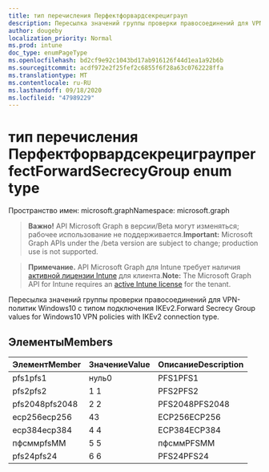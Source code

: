 ```yaml
---
title: тип перечисления Перфектфорвардсекрециграуп
description: Пересылка значений группы проверки правосоединений для VPN-политик Windows10 с типом подключения IKEv2.
author: dougeby
localization_priority: Normal
ms.prod: intune
doc_type: enumPageType
ms.openlocfilehash: bd2cf9e92c1043bd17ab916126f44d1ea1a92b6b
ms.sourcegitcommit: acdf972e2f25fef2c6855f6f28a63c0762228ffa
ms.translationtype: MT
ms.contentlocale: ru-RU
ms.lasthandoff: 09/18/2020
ms.locfileid: "47989229"
---
```

# <a name="perfectforwardsecrecygroup-enum-type"></a><span data-ttu-id="ad475-103">тип перечисления Перфектфорвардсекрециграуп</span><span class="sxs-lookup"><span data-stu-id="ad475-103">perfectForwardSecrecyGroup enum type</span></span>

<span data-ttu-id="ad475-104">Пространство имен: microsoft.graph</span><span class="sxs-lookup"><span data-stu-id="ad475-104">Namespace: microsoft.graph</span></span>

> <span data-ttu-id="ad475-105">**Важно!** API Microsoft Graph в версии/Beta могут изменяться; рабочее использование не поддерживается.</span><span class="sxs-lookup"><span data-stu-id="ad475-105">**Important:** Microsoft Graph APIs under the /beta version are subject to change; production use is not supported.</span></span>

> <span data-ttu-id="ad475-106">**Примечание.** API Microsoft Graph для Intune требует наличия [активной лицензии Intune](https://go.microsoft.com/fwlink/?linkid=839381) для клиента.</span><span class="sxs-lookup"><span data-stu-id="ad475-106">**Note:** The Microsoft Graph API for Intune requires an [active Intune license](https://go.microsoft.com/fwlink/?linkid=839381) for the tenant.</span></span>

<span data-ttu-id="ad475-107">Пересылка значений группы проверки правосоединений для VPN-политик Windows10 с типом подключения IKEv2.</span><span class="sxs-lookup"><span data-stu-id="ad475-107">Forward Secrecy Group values for Windows10 VPN policies with IKEv2 connection type.</span></span>

## <a name="members"></a><span data-ttu-id="ad475-108">Элементы</span><span class="sxs-lookup"><span data-stu-id="ad475-108">Members</span></span>
|<span data-ttu-id="ad475-109">Элемент</span><span class="sxs-lookup"><span data-stu-id="ad475-109">Member</span></span>|<span data-ttu-id="ad475-110">Значение</span><span class="sxs-lookup"><span data-stu-id="ad475-110">Value</span></span>|<span data-ttu-id="ad475-111">Описание</span><span class="sxs-lookup"><span data-stu-id="ad475-111">Description</span></span>|
|:---|:---|:---|
|<span data-ttu-id="ad475-112">pfs1</span><span class="sxs-lookup"><span data-stu-id="ad475-112">pfs1</span></span>|<span data-ttu-id="ad475-113">нуль</span><span class="sxs-lookup"><span data-stu-id="ad475-113">0</span></span>|<span data-ttu-id="ad475-114">PFS1</span><span class="sxs-lookup"><span data-stu-id="ad475-114">PFS1</span></span>|
|<span data-ttu-id="ad475-115">pfs2</span><span class="sxs-lookup"><span data-stu-id="ad475-115">pfs2</span></span>|<span data-ttu-id="ad475-116">1 </span><span class="sxs-lookup"><span data-stu-id="ad475-116">1</span></span>|<span data-ttu-id="ad475-117">PFS2</span><span class="sxs-lookup"><span data-stu-id="ad475-117">PFS2</span></span>|
|<span data-ttu-id="ad475-118">pfs2048</span><span class="sxs-lookup"><span data-stu-id="ad475-118">pfs2048</span></span>|<span data-ttu-id="ad475-119">2 </span><span class="sxs-lookup"><span data-stu-id="ad475-119">2</span></span>|<span data-ttu-id="ad475-120">PFS2048</span><span class="sxs-lookup"><span data-stu-id="ad475-120">PFS2048</span></span>|
|<span data-ttu-id="ad475-121">ecp256</span><span class="sxs-lookup"><span data-stu-id="ad475-121">ecp256</span></span>|<span data-ttu-id="ad475-122">4</span><span class="sxs-lookup"><span data-stu-id="ad475-122">3</span></span>|<span data-ttu-id="ad475-123">ECP256</span><span class="sxs-lookup"><span data-stu-id="ad475-123">ECP256</span></span>|
|<span data-ttu-id="ad475-124">ecp384</span><span class="sxs-lookup"><span data-stu-id="ad475-124">ecp384</span></span>|<span data-ttu-id="ad475-125">4 </span><span class="sxs-lookup"><span data-stu-id="ad475-125">4</span></span>|<span data-ttu-id="ad475-126">ECP384</span><span class="sxs-lookup"><span data-stu-id="ad475-126">ECP384</span></span>|
|<span data-ttu-id="ad475-127">пфсмм</span><span class="sxs-lookup"><span data-stu-id="ad475-127">pfsMM</span></span>|<span data-ttu-id="ad475-128">5 </span><span class="sxs-lookup"><span data-stu-id="ad475-128">5</span></span>|<span data-ttu-id="ad475-129">пфсмм</span><span class="sxs-lookup"><span data-stu-id="ad475-129">PFSMM</span></span>|
|<span data-ttu-id="ad475-130">pfs24</span><span class="sxs-lookup"><span data-stu-id="ad475-130">pfs24</span></span>|<span data-ttu-id="ad475-131">6 </span><span class="sxs-lookup"><span data-stu-id="ad475-131">6</span></span>|<span data-ttu-id="ad475-132">PFS24</span><span class="sxs-lookup"><span data-stu-id="ad475-132">PFS24</span></span>|






